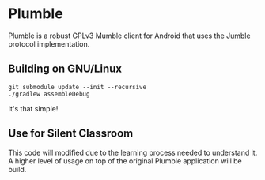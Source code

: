 Plumble
=======

Plumble is a robust GPLv3 Mumble client for Android that uses the [Jumble](https://github.com/Morlunk/Jumble) protocol implementation.

Building on GNU/Linux
---------------------

    git submodule update --init --recursive
    ./gradlew assembleDebug

It's that simple!



Use for Silent Classroom
------------------------
This code will modified due to the learning process needed to understand it. A higher level of usage on top of the original Plumble application will be build.
